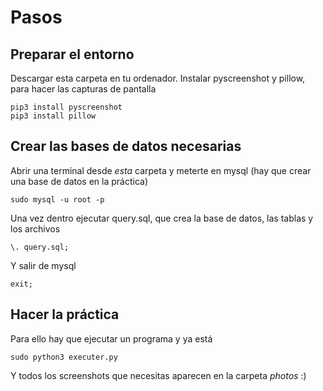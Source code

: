# Pasos
## Preparar el entorno
Descargar esta carpeta en tu ordenador.
Instalar pyscreenshot y pillow, para hacer las capturas de pantalla

```
pip3 install pyscreenshot
pip3 install pillow
```

## Crear las bases de datos necesarias
Abrir una terminal desde *esta* carpeta y meterte en mysql (hay que crear una base de datos en la práctica)
```
sudo mysql -u root -p
```
Una vez dentro ejecutar query.sql, que crea la base de datos, las tablas y los archivos
```
\. query.sql;
```
Y salir de mysql
```
exit;
```

## Hacer la práctica
Para ello hay que ejecutar un programa y ya está
```
sudo python3 executer.py
```

Y todos los screenshots que necesitas aparecen en la carpeta *photos* :)

